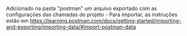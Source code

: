 Adicionado na pasta "postman" um arquivo exportado com as configurações das chamadas do projeto - Para importar, as instruções estão em https://learning.postman.com/docs/getting-started/importing-and-exporting/importing-data/#import-postman-data
